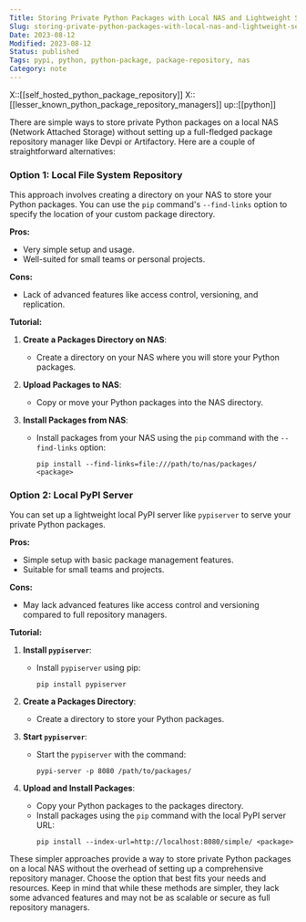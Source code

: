 ```yaml
---
Title: Storing Private Python Packages with Local NAS and Lightweight Servers
Slug: storing-private-python-packages-with-local-nas-and-lightweight-servers
Date: 2023-08-12
Modified: 2023-08-12
Status: published
Tags: pypi, python, python-package, package-repository, nas 
Category: note
---
```

X::[[self_hosted_python_package_repository]]
X::[[lesser_known_python_package_repository_managers]]
up::[[python]]

There are simple ways to store private Python packages on a local NAS (Network Attached Storage) without setting up a full-fledged package repository manager like Devpi or Artifactory. Here are a couple of straightforward alternatives:

### Option 1: Local File System Repository

This approach involves creating a directory on your NAS to store your Python packages. You can use the `pip` command's `--find-links` option to specify the location of your custom package directory.

**Pros:**
- Very simple setup and usage.
- Well-suited for small teams or personal projects.

**Cons:**
- Lack of advanced features like access control, versioning, and replication.

**Tutorial:**

1. **Create a Packages Directory on NAS**:
   - Create a directory on your NAS where you will store your Python packages.

2. **Upload Packages to NAS**:
   - Copy or move your Python packages into the NAS directory.

3. **Install Packages from NAS**:
   - Install packages from your NAS using the `pip` command with the `--find-links` option:
     ```
     pip install --find-links=file:///path/to/nas/packages/ <package>
     ```

### Option 2: Local PyPI Server

You can set up a lightweight local PyPI server like `pypiserver` to serve your private Python packages.

**Pros:**
- Simple setup with basic package management features.
- Suitable for small teams and projects.

**Cons:**
- May lack advanced features like access control and versioning compared to full repository managers.

**Tutorial:**

1. **Install `pypiserver`**:
   - Install `pypiserver` using pip:
     ```
     pip install pypiserver
     ```

2. **Create a Packages Directory**:
   - Create a directory to store your Python packages.

3. **Start `pypiserver`**:
   - Start the `pypiserver` with the command:
     ```
     pypi-server -p 8080 /path/to/packages/
     ```

4. **Upload and Install Packages**:
   - Copy your Python packages to the packages directory.
   - Install packages using the `pip` command with the local PyPI server URL:
     ```
     pip install --index-url=http://localhost:8080/simple/ <package>
     ```

These simpler approaches provide a way to store private Python packages on a local NAS without the overhead of setting up a comprehensive repository manager. Choose the option that best fits your needs and resources. Keep in mind that while these methods are simpler, they lack some advanced features and may not be as scalable or secure as full repository managers.